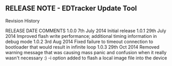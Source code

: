 RELEASE NOTE - EDTracker Update Tool
------------------------------------

Revision History

RELEASE				DATE			COMMENTS
1.0.0				7th July 2014	Initial release
1.0.1				29th July 2014	Improved flash write performance; additional timing information in debug mode
1.0.2				3rd Aug 2014	Fixed failure to timeout connection to bootloader that would result in infinite loop
1.0.3				29th Oct 2014	Removed warning message that was causing mass panic and confusion when it really wasn't necessary :)
									-i option added to flash a local image file into the device